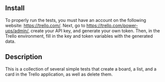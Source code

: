 ## Install
To properly run the tests, you must have an account on the following website: https://trello.com/.
Next, go to https://trello.com/power-ups/admin/, create your API key, and generate your own token.
Then, in the Trello environment, fill in the key and token variables with the generated data.

## Description
This is a collection of several simple tests that create a board, a list, and a card in the Trello application, as well as delete them.
